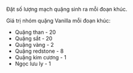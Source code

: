 Đặt số lượng mạch quặng sinh ra mỗi đoạn khúc.

Giá trị nhóm quặng Vanilla mỗi đoạn khúc:

* Quặng than - 20
* Quặng sắt - 20
* Quặng vàng - 2
* Quặng redstone - 8
* Quặng kim cương - 1
* Ngọc lưu ly - 1
